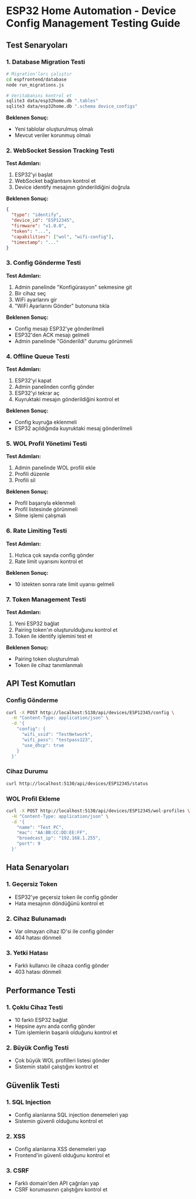 # ESP32 Home Automation - Device Config Management Testing Guide

## Test Senaryoları

### 1. Database Migration Testi

```bash
# Migration'ları çalıştır
cd espfrontend/database
node run_migrations.js

# Veritabanını kontrol et
sqlite3 data/esp32home.db ".tables"
sqlite3 data/esp32home.db ".schema device_configs"
```

**Beklenen Sonuç:**
- Yeni tablolar oluşturulmuş olmalı
- Mevcut veriler korunmuş olmalı

### 2. WebSocket Session Tracking Testi

**Test Adımları:**
1. ESP32'yi başlat
2. WebSocket bağlantısını kontrol et
3. Device identify mesajının gönderildiğini doğrula

**Beklenen Sonuç:**
```json
{
  "type": "identify",
  "device_id": "ESP12345",
  "firmware": "v1.0.0",
  "token": "...",
  "capabilities": ["wol", "wifi-config"],
  "timestamp": "..."
}
```

### 3. Config Gönderme Testi

**Test Adımları:**
1. Admin panelinde "Konfigürasyon" sekmesine git
2. Bir cihaz seç
3. WiFi ayarlarını gir
4. "WiFi Ayarlarını Gönder" butonuna tıkla

**Beklenen Sonuç:**
- Config mesajı ESP32'ye gönderilmeli
- ESP32'den ACK mesajı gelmeli
- Admin panelinde "Gönderildi" durumu görünmeli

### 4. Offline Queue Testi

**Test Adımları:**
1. ESP32'yi kapat
2. Admin panelinden config gönder
3. ESP32'yi tekrar aç
4. Kuyruktaki mesajın gönderildiğini kontrol et

**Beklenen Sonuç:**
- Config kuyruğa eklenmeli
- ESP32 açıldığında kuyruktaki mesaj gönderilmeli

### 5. WOL Profil Yönetimi Testi

**Test Adımları:**
1. Admin panelinde WOL profili ekle
2. Profili düzenle
3. Profili sil

**Beklenen Sonuç:**
- Profil başarıyla eklenmeli
- Profil listesinde görünmeli
- Silme işlemi çalışmalı

### 6. Rate Limiting Testi

**Test Adımları:**
1. Hızlıca çok sayıda config gönder
2. Rate limit uyarısını kontrol et

**Beklenen Sonuç:**
- 10 istekten sonra rate limit uyarısı gelmeli

### 7. Token Management Testi

**Test Adımları:**
1. Yeni ESP32 bağlat
2. Pairing token'ın oluşturulduğunu kontrol et
3. Token ile identify işlemini test et

**Beklenen Sonuç:**
- Pairing token oluşturulmalı
- Token ile cihaz tanımlanmalı

## API Test Komutları

### Config Gönderme
```bash
curl -X POST http://localhost:5130/api/devices/ESP12345/config \
  -H "Content-Type: application/json" \
  -d '{
    "config": {
      "wifi_ssid": "TestNetwork",
      "wifi_pass": "testpass123",
      "use_dhcp": true
    }
  }'
```

### Cihaz Durumu
```bash
curl http://localhost:5130/api/devices/ESP12345/status
```

### WOL Profil Ekleme
```bash
curl -X POST http://localhost:5130/api/devices/ESP12345/wol-profiles \
  -H "Content-Type: application/json" \
  -d '{
    "name": "Test PC",
    "mac": "AA:BB:CC:DD:EE:FF",
    "broadcast_ip": "192.168.1.255",
    "port": 9
  }'
```

## Hata Senaryoları

### 1. Geçersiz Token
- ESP32'ye geçersiz token ile config gönder
- Hata mesajının döndüğünü kontrol et

### 2. Cihaz Bulunamadı
- Var olmayan cihaz ID'si ile config gönder
- 404 hatası dönmeli

### 3. Yetki Hatası
- Farklı kullanıcı ile cihaza config gönder
- 403 hatası dönmeli

## Performance Testi

### 1. Çoklu Cihaz Testi
- 10 farklı ESP32 bağlat
- Hepsine aynı anda config gönder
- Tüm işlemlerin başarılı olduğunu kontrol et

### 2. Büyük Config Testi
- Çok büyük WOL profilleri listesi gönder
- Sistemin stabil çalıştığını kontrol et

## Güvenlik Testi

### 1. SQL Injection
- Config alanlarına SQL injection denemeleri yap
- Sistemin güvenli olduğunu kontrol et

### 2. XSS
- Config alanlarına XSS denemeleri yap
- Frontend'in güvenli olduğunu kontrol et

### 3. CSRF
- Farklı domain'den API çağrıları yap
- CSRF korumasının çalıştığını kontrol et



